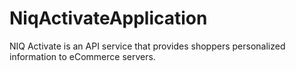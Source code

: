 # NiqActivateApplication
NIQ Activate is an API service that provides shoppers personalized information to eCommerce servers.
